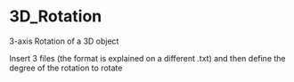 # 3D_Rotation
3-axis Rotation of a 3D object

Insert 3 files (the format is explained on a different .txt) and then define the degree of the rotation to rotate

